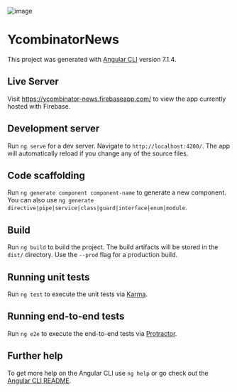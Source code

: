 ![image](https://user-images.githubusercontent.com/19909685/50291168-8a769980-04b9-11e9-818e-ff5bfbfe1285.png)

# YcombinatorNews

This project was generated with [Angular CLI](https://github.com/angular/angular-cli) version 7.1.4.

## Live Server

Visit https://ycombinator-news.firebaseapp.com/ to view the app currently hosted with Firebase.

## Development server

Run `ng serve` for a dev server. Navigate to `http://localhost:4200/`. The app will automatically reload if you change any of the source files.

## Code scaffolding

Run `ng generate component component-name` to generate a new component. You can also use `ng generate directive|pipe|service|class|guard|interface|enum|module`.

## Build

Run `ng build` to build the project. The build artifacts will be stored in the `dist/` directory. Use the `--prod` flag for a production build.

## Running unit tests

Run `ng test` to execute the unit tests via [Karma](https://karma-runner.github.io).

## Running end-to-end tests

Run `ng e2e` to execute the end-to-end tests via [Protractor](http://www.protractortest.org/).

## Further help

To get more help on the Angular CLI use `ng help` or go check out the [Angular CLI README](https://github.com/angular/angular-cli/blob/master/README.md).
